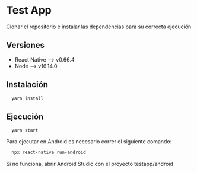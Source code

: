 
# Test App

Clonar el repositorio e instalar las dependencias para su correcta ejecución

## Versiones

- React Native --> v0.66.4
- Node --> v16.14.0

## Instalación

```bash
  yarn install
```
## Ejecución

```bash
  yarn start
```

Para ejecutar en Android es necesario correr el siguiente comando:

```bash
  npx react-native run-android
```

Si no funciona, abrir Android Studio con el proyecto testapp/android

    
